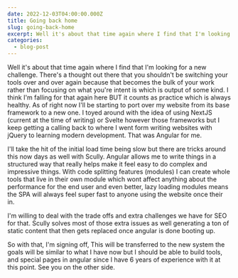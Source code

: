 ```yaml
---
date: 2022-12-03T04:00:00.000Z
title: Going back home
slug: going-back-home
excerpt: Well it's about that time again where I find that I'm looking for a new challenge.
categories:
  - blog-post
---
```


Well it's about that time again where I find that I'm looking for a new challenge. There's a thought out there that you shouldn't be switching your tools over and over again because that becomes the bulk of your work rather than focusing on what you're intent is which is output of some kind. I think I'm falling for that again here BUT it counts as practice which is always healthy. As of right now I'll be starting to port over my website from its base framework to a new one. I toyed around with the idea of using NextJS (current at the time of writing) or Svelte however those frameworks but I keep getting a calling back to where I went form writing websites with jQuery to learning modern development. That was Angular for me.

I'll take the hit of the initial load time being slow but there are tricks around this now days as well with Scully. Angular allows me to write things in a structured way that really helps make it feel easy to do complex and impressive things. With code splitting features (modules) I can create whole tools that live in their own module which wont affect anything about the performance for the end user and even better, lazy loading modules means the SPA will always feel super fast to anyone using the website once their in.

I'm willing to deal with the trade offs and extra challenges we have for SEO for that. Scully solves most of those extra issues as well generating a ton of static content that then gets replaced once angular is done booting up.

So with that, I'm signing off, This will be transferred to the new system the goals will be similar to what I have now but I should be able to build tools, and special pages in angular since I have 6 years of experience with it at this point. See you on the other side.
